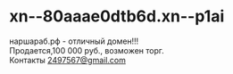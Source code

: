 # xn--80aaae0dtb6d.xn--p1ai
наршараб.рф - отличный домен!!!   
Продается,100 000 руб., возможен торг.  
Контакты 2497567@gmail.com

